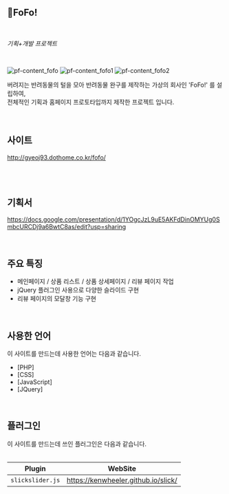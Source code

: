 ## 🐶FoFo!
<br>

*기획+개발 프로젝트*

<br>

![pf-content_fofo](https://user-images.githubusercontent.com/84562763/134626341-a407aa39-5201-43fc-a953-6916a6478eb7.jpg)
![pf-content_fofo1](https://user-images.githubusercontent.com/84562763/134626347-46fc0f15-8552-42de-914a-f4bcbaa612d5.jpg)
![pf-content_fofo2](https://user-images.githubusercontent.com/84562763/134626349-0878fac6-3c0f-4132-b0e6-0aecddc34e4d.jpg)

버려지는 반려동물의 털을 모아 반려동물 완구를 제작하는 가상의 회사인 'FoFo!' 를 설립하여,   
전체적인 기획과 홈페이지 프로토타입까지 제작한 프로젝트 입니다.
<br>
<br>
<br>
## 사이트
http://gyeoj93.dothome.co.kr/fofo/<br>
<br>
<br>
<br>

## 기획서
https://docs.google.com/presentation/d/1YOgcJzL9uE5AKFdDinOMYUg0SmbcURCDj9a6BwtC8as/edit?usp=sharing

<br>

## 주요 특징
* 메인페이지 / 상품 리스트 / 상품 상세페이지 / 리뷰 페이지 작업   
* jQuery 플러그인 사용으로 다양한 슬라이드 구현   
* 리뷰 페이지의 모달창 기능 구현    
<br>

## 사용한 언어
이 사이트를 만드는데 사용한 언어는 다음과 같습니다.

* [PHP]   
* [CSS]   
* [JavaScript]   
* [JQuery]   
<br>

## 플러그인

이 사이트를 만드는데 쓰인 플러그인은 다음과 같습니다.   
<br>

| Plugin | WebSite |
|---|:---:|
| `slickslider.js` | https://kenwheeler.github.io/slick/ |
